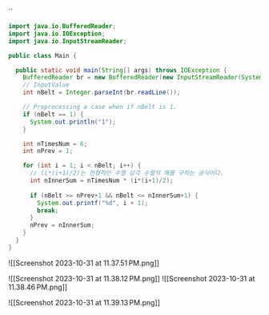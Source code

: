 
``
```java
import java.io.BufferedReader;
import java.io.IOException;
import java.io.InputStreamReader;

public class Main {

  public static void main(String[] args) throws IOException {
    BufferedReader br = new BufferedReader(new InputStreamReader(System.in));
    // InputValue
    int nBelt = Integer.parseInt(br.readLine());

    // Preprocessing a case when if nBelt is 1.
    if (nBelt == 1) {
      System.out.println("1");
    }

    int nTimesNum = 6;
    int nPrev = 1;

    for (int i = 1; i < nBelt; i++) {
	  // (i*(i+1)/2)는 전형적인 수열 삼각 수열의 해를 구하는 공식이다.
      int nInnerSum = nTimesNum * (i*(i+1)/2);
      
      if (nBelt >= nPrev+1 && nBelt <= nInnerSum+1) {
        System.out.printf("%d", i + 1);
        break;
      }
      nPrev = nInnerSum;
    }
  }
}
```

![[Screenshot 2023-10-31 at 11.37.51 PM.png]]

![[Screenshot 2023-10-31 at 11.38.12 PM.png]]
![[Screenshot 2023-10-31 at 11.38.46 PM.png]]

![[Screenshot 2023-10-31 at 11.39.13 PM.png]]
